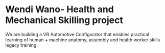 # Wendi Wano- Health and Mechanical Skilling project
We are building a VR Automotive Configurator that enables practical learning of human + machine anatomy, assembly and health worker skills legacy training.
